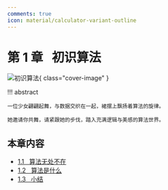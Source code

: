 ```yaml
---
comments: true
icon: material/calculator-variant-outline
---
```


# 第 1 章 &nbsp; 初识算法

![初识算法](../assets/covers/chapter_introduction.jpg){ class="cover-image" }

!!! abstract

    一位少女翩翩起舞，与数据交织在一起，裙摆上飘扬着算法的旋律。
    
    她邀请你共舞，请紧跟她的步伐，踏入充满逻辑与美感的算法世界。

## 本章内容

- [1.1 &nbsp; 算法无处不在](algorithms_are_everywhere.md)
- [1.2 &nbsp; 算法是什么](what_is_dsa.md)
- [1.3 &nbsp; 小结](summary.md)
